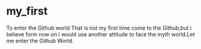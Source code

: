 # my_first
To enter the Github world
That is not my first time come to the Github,but i believe form now on i would use another attitude to face the myth world.Let me  enter the Github World.
